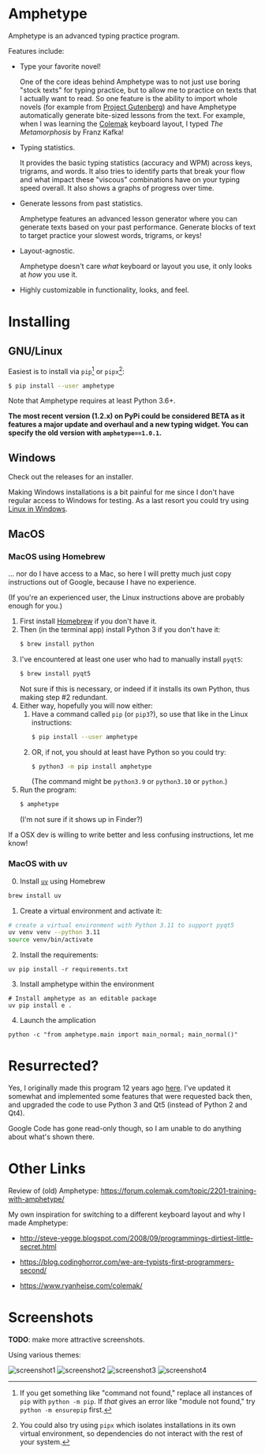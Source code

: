 # Amphetype

Amphetype is an advanced typing practice program.

Features include:

* Type your favorite novel!

  One of the core ideas behind Amphetype was to not just use boring
  "stock texts" for typing practice, but to allow me to practice on
  texts that I actually want to read. So one feature is the ability to
  import whole novels (for example from [Project
  Gutenberg](https://www.gutenberg.org/)) and have Amphetype
  automatically generate bite-sized lessons from the text. For
  example, when I was learning the [Colemak](https://colemak.com/)
  keyboard layout, I typed _The Metamorphosis_ by Franz Kafka!

* Typing statistics.

  It provides the basic typing statistics (accuracy and WPM) across
  keys, trigrams, and words. It also tries to identify parts that
  break your flow and what impact these "viscous" combinations have on
  your typing speed overall. It also shows a graphs of progress over
  time.

* Generate lessons from past statistics.

  Amphetype features an advanced lesson generator where you can
  generate texts based on your past performance. Generate blocks of
  text to target practice your slowest words, trigrams, or keys!

* Layout-agnostic.

  Amphetype doesn't care _what_ keyboard or layout you use, it only
  looks at _how_ you use it.

* Highly customizable in functionality, looks, and feel.

# Installing

## GNU/Linux

Easiest is to install via `pip`[^1] or `pipx`[^2]:

```bash
$ pip install --user amphetype
```

Note that Amphetype requires at least Python 3.6+.

**The most recent version (1.2.x) on PyPi could be considered BETA as
it features a major update and overhaul and a new typing widget.
You can specify the old version with `amphetype==1.0.1`.**

## Windows

Check out the releases for an installer.

Making Windows installations is a bit painful for me since I don't have regular
access to Windows for testing. As a last resort you could try using [Linux in
Windows](https://www.microsoft.com/en-us/p/ubuntu/9nblggh4msv6).

## MacOS

### MacOS using Homebrew

... nor do I have access to a Mac, so here I will pretty much just copy
instructions out of Google, because I have no experience.

(If you're an experienced user, the Linux instructions above
are probably enough for you.)

1. First install [Homebrew](https://brew.sh/) if you don't have it.
2. Then (in the terminal app) install Python 3 if you don't have it:
   ```bash
   $ brew install python
   ```
3. I've encountered at least one user who had to manually install `pyqt5`:
   ```bash
   $ brew install pyqt5
   ```
   Not sure if this is necessary, or indeed if it installs its own Python, thus
   making step #2 redundant.
4. Either way, hopefully you will now either:
   1. Have a command called `pip` (or `pip3`?), so
      use that like in the Linux instructions:
      ```bash
      $ pip install --user amphetype
      ```
   2. OR, if not, you should at least have Python
      so you could try:
      ```bash
      $ python3 -m pip install amphetype
      ```
      (The command might be `python3.9` or `python3.10` or `python`.)
5. Run the program:
   ```bash
   $ amphetype
   ```
   (I'm not sure if it shows up in Finder?)

If a OSX dev is willing to write better and less confusing instructions, let me
know!

### MacOS with uv

0. Install [`uv`](https://docs.astral.sh/uv/) using Homebrew

```sh
brew install uv
```

1. Create a virtual environment and activate it:

```sh
# create a virtual environment with Python 3.11 to support pyqt5
uv venv venv --python 3.11
source venv/bin/activate
```

2. Install the requirements:

```
uv pip install -r requirements.txt
```

3. Install amphetype within the environment

```
# Install amphetype as an editable package
uv pip install e .
```

4. Launch the amplication

```
python -c "from amphetype.main import main_normal; main_normal()"
```

# Resurrected?

Yes, I originally made this program 12 years ago
[here](https://code.google.com/archive/p/amphetype/). I've updated it
somewhat and implemented some features that were requested back then,
and upgraded the code to use Python 3 and Qt5 (instead of Python 2 and
Qt4).

Google Code has gone read-only though, so I am unable to do anything
about what's shown there.

# Other Links

Review of (old) Amphetype: https://forum.colemak.com/topic/2201-training-with-amphetype/

My own inspiration for switching to a different keyboard layout and why I made Amphetype:

* http://steve-yegge.blogspot.com/2008/09/programmings-dirtiest-little-secret.html

* https://blog.codinghorror.com/we-are-typists-first-programmers-second/

* https://www.ryanheise.com/colemak/

# Screenshots

**TODO**: make more attractive screenshots.

Using various themes:

![screenshot1](screenshot-typer.png)
![screenshot2](screenshot-pref.png)
![screenshot3](screenshot-graph.png)
![screenshot4](screenshot5.png)

[^1]: If you get something like "command not found," replace all instances of
    `pip` with `python -m pip`. If _that_ gives an error like "module not
    found," try `python -m ensurepip` first.

[^2]: You could also try using `pipx` which isolates installations in its own
    virtual environment, so dependencies do not interact with the rest of your
    system.
